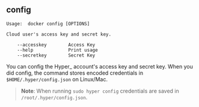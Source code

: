 ## config

    Usage:  docker config [OPTIONS]

    Cloud user's access key and secret key.

        --accesskey        Access Key
        --help             Print usage
        --secretkey        Secret Key

You can config the Hyper_ account's access key and secret key.  When you did config, the command stores encoded credentials in `$HOME/.hyper/config.json` on Linux/Mac.

> **Note**:  When running `sudo hyper config` credentials are saved in `/root/.hyper/config.json`.
>
